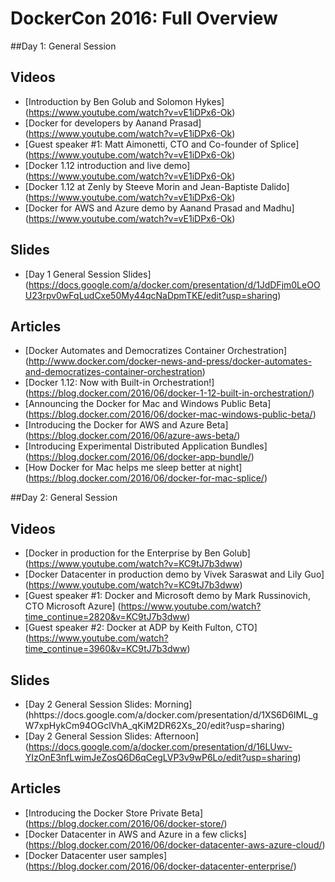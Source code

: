 # DockerCon 2016: Full Overview

##Day 1: General Session

## Videos

- [Introduction by Ben Golub and Solomon Hykes] (https://www.youtube.com/watch?v=vE1iDPx6-Ok)
- [Docker for developers by Aanand Prasad] (https://www.youtube.com/watch?v=vE1iDPx6-Ok)
- [Guest speaker #1: Matt Aimonetti, CTO and Co-founder of Splice] (https://www.youtube.com/watch?v=vE1iDPx6-Ok)
- [Docker 1.12 introduction and live demo] (https://www.youtube.com/watch?v=vE1iDPx6-Ok)
- [Docker 1.12 at Zenly by Steeve Morin and Jean-Baptiste Dalido] (https://www.youtube.com/watch?v=vE1iDPx6-Ok)
- [Docker for AWS and Azure demo by Aanand Prasad and Madhu] (https://www.youtube.com/watch?v=vE1iDPx6-Ok)

## Slides

- [Day 1 General Session Slides] (https://docs.google.com/a/docker.com/presentation/d/1JdDFjm0LeOOU23rpv0wFqLudCxe50My44qcNaDpmTKE/edit?usp=sharing)

## Articles

- [Docker Automates and Democratizes Container Orchestration] (http://www.docker.com/docker-news-and-press/docker-automates-and-democratizes-container-orchestration)
- [Docker 1.12: Now with Built-in Orchestration!] (https://blog.docker.com/2016/06/docker-1-12-built-in-orchestration/)
- [Announcing the Docker for Mac and Windows Public Beta] (https://blog.docker.com/2016/06/docker-mac-windows-public-beta/)
- [Introducing the Docker for AWS and Azure Beta] (https://blog.docker.com/2016/06/azure-aws-beta/)
- [Introducing Experimental Distributed Application Bundles] (https://blog.docker.com/2016/06/docker-app-bundle/)
- [How Docker for Mac helps me sleep better at night] (https://blog.docker.com/2016/06/docker-for-mac-splice/)

##Day 2: General Session

## Videos

- [Docker in production for the Enterprise by Ben Golub] (https://www.youtube.com/watch?v=KC9tJ7b3dww)
- [Docker Datacenter in production demo by Vivek Saraswat and Lily Guo] (https://www.youtube.com/watch?v=KC9tJ7b3dww)
- [Guest speaker #1: Docker and Microsoft demo by Mark Russinovich, CTO Microsoft Azure] (https://www.youtube.com/watch?time_continue=2820&v=KC9tJ7b3dww)
- [Guest speaker #2: Docker at ADP by Keith Fulton, CTO] (https://www.youtube.com/watch?time_continue=3960&v=KC9tJ7b3dww)


## Slides

- [Day 2 General Session Slides: Morning] (hhttps://docs.google.com/a/docker.com/presentation/d/1XS6D6IML_gW7xpHykCm94OGclVhA_qKiM2DR62Xs_20/edit?usp=sharing)
- [Day 2 General Session Slides: Afternoon] (https://docs.google.com/a/docker.com/presentation/d/16LUwv-YIzOnE3nfLwimJeZosQ6D6qCegLVP3v9wP6Lo/edit?usp=sharing)

## Articles

- [Introducing the Docker Store Private Beta] (https://blog.docker.com/2016/06/docker-store/)
- [Docker Datacenter in AWS and Azure in a few clicks] (https://blog.docker.com/2016/06/docker-datacenter-aws-azure-cloud/)
- [Docker Datacenter user samples] (https://blog.docker.com/2016/06/docker-datacenter-enterprise/)
